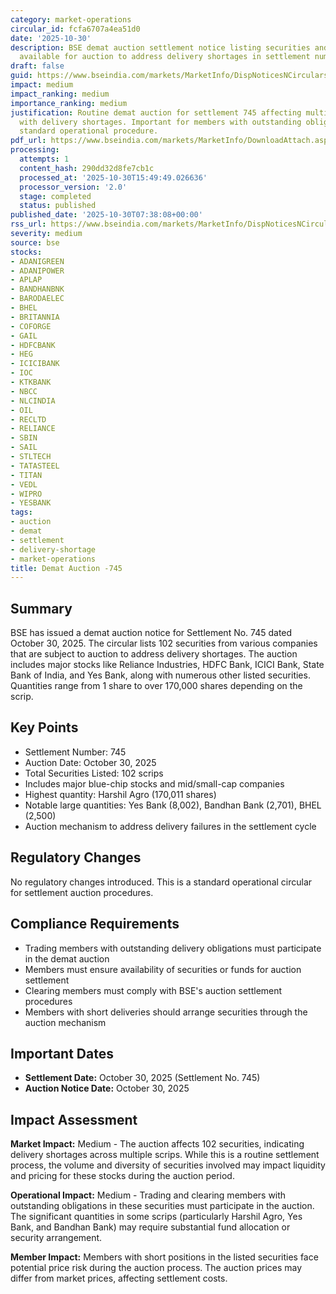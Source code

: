 ```yaml
---
category: market-operations
circular_id: fcfa6707a4ea51d0
date: '2025-10-30'
description: BSE demat auction settlement notice listing securities and quantities
  available for auction to address delivery shortages in settlement number 745.
draft: false
guid: https://www.bseindia.com/markets/MarketInfo/DispNoticesNCirculars.aspx?Noticeid={387AFBCC-CC8F-4AC9-94DF-1AEF101FD094}&noticeno=20251030-9&dt=10/30/2025&icount=9&totcount=57&flag=0
impact: medium
impact_ranking: medium
importance_ranking: medium
justification: Routine demat auction for settlement 745 affecting multiple securities
  with delivery shortages. Important for members with outstanding obligations but
  standard operational procedure.
pdf_url: https://www.bseindia.com/markets/MarketInfo/DownloadAttach.aspx?id=20251030-9&attachedId=8c0aebc5-9944-4c7f-8dc6-ed6cd3704070
processing:
  attempts: 1
  content_hash: 290dd32d8fe7cb1c
  processed_at: '2025-10-30T15:49:49.026636'
  processor_version: '2.0'
  stage: completed
  status: published
published_date: '2025-10-30T07:38:08+00:00'
rss_url: https://www.bseindia.com/markets/MarketInfo/DispNoticesNCirculars.aspx?Noticeid={387AFBCC-CC8F-4AC9-94DF-1AEF101FD094}&noticeno=20251030-9&dt=10/30/2025&icount=9&totcount=57&flag=0
severity: medium
source: bse
stocks:
- ADANIGREEN
- ADANIPOWER
- APLAP
- BANDHANBNK
- BARODAELEC
- BHEL
- BRITANNIA
- COFORGE
- GAIL
- HDFCBANK
- HEG
- ICICIBANK
- IOC
- KTKBANK
- NBCC
- NLCINDIA
- OIL
- RECLTD
- RELIANCE
- SBIN
- SAIL
- STLTECH
- TATASTEEL
- TITAN
- VEDL
- WIPRO
- YESBANK
tags:
- auction
- demat
- settlement
- delivery-shortage
- market-operations
title: Demat Auction -745
---
```


## Summary

BSE has issued a demat auction notice for Settlement No. 745 dated October 30, 2025. The circular lists 102 securities from various companies that are subject to auction to address delivery shortages. The auction includes major stocks like Reliance Industries, HDFC Bank, ICICI Bank, State Bank of India, and Yes Bank, along with numerous other listed securities. Quantities range from 1 share to over 170,000 shares depending on the scrip.

## Key Points

- Settlement Number: 745
- Auction Date: October 30, 2025
- Total Securities Listed: 102 scrips
- Includes major blue-chip stocks and mid/small-cap companies
- Highest quantity: Harshil Agro (170,011 shares)
- Notable large quantities: Yes Bank (8,002), Bandhan Bank (2,701), BHEL (2,500)
- Auction mechanism to address delivery failures in the settlement cycle

## Regulatory Changes

No regulatory changes introduced. This is a standard operational circular for settlement auction procedures.

## Compliance Requirements

- Trading members with outstanding delivery obligations must participate in the demat auction
- Members must ensure availability of securities or funds for auction settlement
- Clearing members must comply with BSE's auction settlement procedures
- Members with short deliveries should arrange securities through the auction mechanism

## Important Dates

- **Settlement Date:** October 30, 2025 (Settlement No. 745)
- **Auction Notice Date:** October 30, 2025

## Impact Assessment

**Market Impact:** Medium - The auction affects 102 securities, indicating delivery shortages across multiple scrips. While this is a routine settlement process, the volume and diversity of securities involved may impact liquidity and pricing for these stocks during the auction period.

**Operational Impact:** Medium - Trading and clearing members with outstanding obligations in these securities must participate in the auction. The significant quantities in some scrips (particularly Harshil Agro, Yes Bank, and Bandhan Bank) may require substantial fund allocation or security arrangement.

**Member Impact:** Members with short positions in the listed securities face potential price risk during the auction process. The auction prices may differ from market prices, affecting settlement costs.